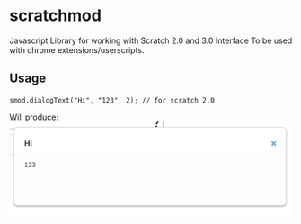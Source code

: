 # scratchmod
Javascript Library for working with Scratch 2.0 and 3.0 Interface
To be used with chrome extensions/userscripts.

## Usage
```
smod.dialogText("Hi", "123", 2); // for scratch 2.0
```
Will produce:  
![result](https://github.com/ScratchFormat/scratchmod/blob/master/Screenshot%20at%202020-08-30%2021-31-13.png)
